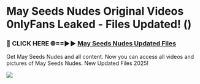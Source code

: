 # May Seeds Nudes Original Videos 0nlyFans Leaked - Files Updated! ()

<h3>🔴 CLICK HERE 🌐==►► <a href="https://tinyurl.com/2p9ay9w9" rel="nofollow">May Seeds Nudes Updated Files</a></h3>

Get May Seeds Nudes and all content. Now you can access all videos and pictures of May Seeds Nudes. New Updated Files 2025!

[![](https://i.imgur.com/KQgVmj3.gif)](https://tinyurl.com/2p9ay9w9)
